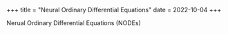+++
title = "Neural Ordinary Differential Equations"
date = 2022-10-04
+++

Nerual Ordinary Differential Equations (NODEs)
